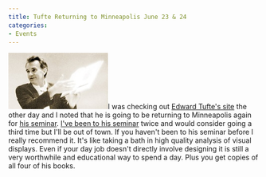 ```yaml
---
title: Tufte Returning to Minneapolis June 23 & 24
categories:
- Events
---
```


![Edward-Tufte.jpg](/assets/posts/2008/edward-tufte1.jpg)I was checking out [Edward Tufte's site](http://www.edwardtufte.com/) the other day and I noted that he is going to be returning to Minneapolis again for [his seminar](http://www.edwardtufte.com/tufte/courses). [I've been to his seminar](/thingelstad/edward-tufte) twice and would consider going a third time but I'll be out of town.
If you haven't been to his seminar before I really recommend it. It's like taking a bath in high quality analysis of visual displays. Even if your day job doesn't directly involve designing it is still a very worthwhile and educational way to spend a day. Plus you get copies of all four of his books.
